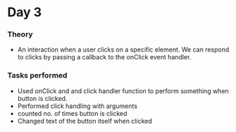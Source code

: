 # Day 3

### Theory

- An interaction when a user clicks on a specific element. We can respond to clicks by passing a callback to the onClick event handler.

### Tasks performed

- Used onClick and and click handler function to perform something when button is clicked.
- Performed click handling with arguments
- counted no. of times button is clicked
- Changed text of the button itself when clicked
